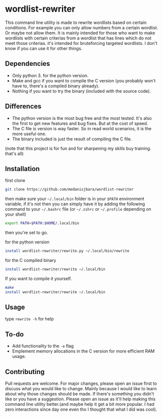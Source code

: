 # wordlist-rewriter
This command line utility is made to rewrite wordlists based on certain conditions. For example you can only allow numbers from a certain wordlist. Or maybe not allow them.
It is mainly intended for those who want to make wordlists with certain criterias from a wordlist that has lines which do not meet those criterias. it's intended for bruteforcing targeted wordlists. I don't know if you can use it for other things.

## Dependencies
* Only python 3. for the python version.
* Make and gcc if you want to compile the C version (you probably won't have to, there's a compiled binary already).
* Nothing if you want to try the binary (included with the source code).

## Differences
* The python version is the most bug free and the most tested. It's also the first to get new features and bug fixes. But at the cost of speed.
* The C file is version is way faster. So in read world scenarios, it is the more useful one.
* The binary included is just the result of compiling the C file.

(note that this project is for fun and for sharpening my skills buy training. that's all)

## Installation
first clone
```bash
git clone https://github.com/medanisjbara/wordlist-rewriter
```
then make sure your `~/.local/bin` folder is in your `$PATH` environment variable, if it's not then you can simply have it by adding the following command to your `~/.bashrc` file (or `~/.zshrc` or `~/.profile` depending on your shell)
```bash
export PATH=$PATH:$HOME/.local/bin
``` 
then you're set to go.

for the python version
```bash
install wordlist-rewriter/rewrite.py ~/.local/bin/rewrite
```
for the C compiled binary
```bash
install wordlist-rewriter/rewrite ~/.local/bin
```
If you want to compile it yourself.
```bash
make
install wordlist-rewriter/rewrite ~/.local/bin
```

## Usage

type `rewrite -h` for help

## To-do
* Add functionality to the `-e` flag
* Emplement memory allocations in the C version for more efficient RAM usage.

## Contributing
Pull requests are welcome. For major changes, please open an issue first to discuss what you would like to change. Mainly because I would like to learn about why those changes should be made.
If there's something you didn't like or you have a suggestion. Please open an issue as it'll help making this command line utility better.(and maybe help it get a bit more popular. I had zero interactions since day one even tho I thought that what I did was cool).
